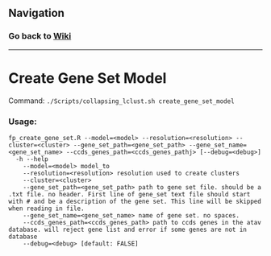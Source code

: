 ## Navigation
### Go back to <a href = "/Tutorial/Home.md">Wiki</a>
<hr>

# Create Gene Set Model 

Command:
`./Scripts/collapsing_lclust.sh create_gene_set_model`

### Usage: 
```
fp_create_gene_set.R --model=<model> --resolution=<resolution> --cluster=<cluster> --gene_set_path=<gene_set_path> --gene_set_name=<gene_set_name> --ccds_genes_path=<ccds_genes_pathj> [--debug=<debug>]
  -h --help
    --model=<model> model_to
    --resolution=<resolution> resolution used to create clusters
    --cluster=<cluster> 
    --gene_set_path=<gene_set_path> path to gene set file. should be a .txt file. no header. First line of gene_set text file should start with # and be a description of the gene set. This line will be skipped when reading in file.
    --gene_set_name=<gene_set_name> name of gene set. no spaces.
    --ccds_genes_path=<ccds_genes_path> path to ccds genes in the atav database. will reject gene list and error if some genes are not in database
    --debug=<debug> [default: FALSE]
```